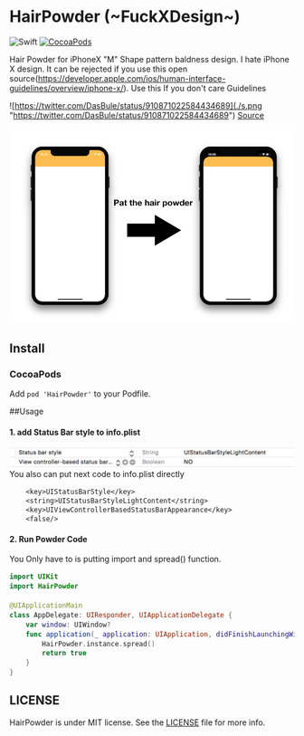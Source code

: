 HairPowder (~FuckXDesign~)
==========

![Swift](https://img.shields.io/badge/Swift-4.0-orange.svg)
[![CocoaPods](http://img.shields.io/cocoapods/v/HairPowder.svg?style=flat)](https://cocoapods.org/pods/HairPowder)

 
Hair Powder for iPhoneX "M" Shape pattern baldness design.
I hate iPhone X design. It can be rejected if you use this open source(https://developer.apple.com/ios/human-interface-guidelines/overview/iphone-x/). Use this If you don't care Guidelines

![https://twitter.com/DasBule/status/910871022584434689](./s.png "https://twitter.com/DasBule/status/910871022584434689")
[Source](https://twitter.com/DasBule/status/910871022584434689)

![hairpowder](pat.png)

## Install
### CocoaPods
Add `pod 'HairPowder'` to your Podfile.

##Usage

#### 1. add Status Bar style to info.plist

![plist](plist.png)
You also can put next code to info.plist directly
```plist
	<key>UIStatusBarStyle</key>
	<string>UIStatusBarStyleLightContent</string>
	<key>UIViewControllerBasedStatusBarAppearance</key>
	<false/>
```

#### 2. Run Powder Code
You Only have to is putting import and spread() function. 
```swift
import UIKit
import HairPowder

@UIApplicationMain
class AppDelegate: UIResponder, UIApplicationDelegate {
    var window: UIWindow?
    func application(_ application: UIApplication, didFinishLaunchingWithOptions launchOptions: [UIApplicationLaunchOptionsKey: Any]?) -> Bool {
        HairPowder.instance.spread()
        return true
    }
}

```
## LICENSE
HairPowder is under MIT license. See the [LICENSE](LICENSE) file for more info.